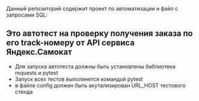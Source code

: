 Данный репозиторий содержит проект по автоматизации и файл с запросами SQL:

## Это автотест на проверку получения заказа по его track-номеру от API сервиса Яндекс.Самокат

- Для запуска автотеста должны быть установлены библиотеки requests и pytest
- Запуск всех тестов выполянется командой pytest
- в файле config должен быть акутализирован URL_HOST тестового стенда




